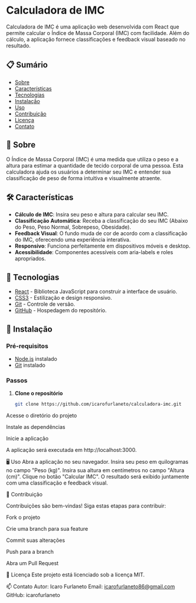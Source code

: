 # Calculadora de IMC

Calculadora de IMC é uma aplicação web desenvolvida com React que permite calcular o Índice de Massa Corporal (IMC) com facilidade. Além do cálculo, a aplicação fornece classificações e feedback visual baseado no resultado.

## 📋 Sumário

- [Sobre](#sobre)
- [Características](#características)
- [Tecnologias](#tecnologias)
- [Instalação](#instalação)
- [Uso](#uso)
- [Contribuição](#contribuição)
- [Licença](#licença)
- [Contato](#contato)

## 🌟 Sobre

O Índice de Massa Corporal (IMC) é uma medida que utiliza o peso e a altura para estimar a quantidade de tecido corporal de uma pessoa. Esta calculadora ajuda os usuários a determinar seu IMC e entender sua classificação de peso de forma intuitiva e visualmente atraente.

## 🛠️ Características

- **Cálculo de IMC**: Insira seu peso e altura para calcular seu IMC.
- **Classificação Automática**: Receba a classificação do seu IMC (Abaixo do Peso, Peso Normal, Sobrepeso, Obesidade).
- **Feedback Visual**: O fundo muda de cor de acordo com a classificação do IMC, oferecendo uma experiência interativa.
- **Responsivo**: Funciona perfeitamente em dispositivos móveis e desktop.
- **Acessibilidade**: Componentes acessíveis com aria-labels e roles apropriados.

## 🧰 Tecnologias

- [React](https://reactjs.org/) - Biblioteca JavaScript para construir a interface de usuário.
- [CSS3](https://developer.mozilla.org/pt-BR/docs/Web/CSS) - Estilização e design responsivo.
- [Git](https://git-scm.com/) - Controle de versão.
- [GitHub](https://github.com/) - Hospedagem do repositório.

## 🚀 Instalação

### Pré-requisitos

- [Node.js](https://nodejs.org/) instalado
- [Git](https://git-scm.com/) instalado

### Passos

1. **Clone o repositório**

   ```bash
   git clone https://github.com/icarofurlaneto/calculadora-imc.git

Acesse o diretório do projeto

Instale as dependências

Inicie a aplicação

A aplicação será executada em http://localhost:3000.

🖥️ Uso
Abra a aplicação no seu navegador.
Insira seu peso em quilogramas no campo "Peso (kg)".
Insira sua altura em centímetros no campo "Altura (cm)".
Clique no botão "Calcular IMC".
O resultado será exibido juntamente com uma classificação e feedback visual.

🤝 Contribuição

Contribuições são bem-vindas! Siga estas etapas para contribuir:

Fork o projeto

Crie uma branch para sua feature

Commit suas alterações

Push para a branch

Abra um Pull Request

📝 Licença
Este projeto está licenciado sob a licença MIT.

📫 Contato
Autor: Icaro Furlaneto
Email: icarofurlaneto86@gmail.com
GitHub: icarofurlaneto
